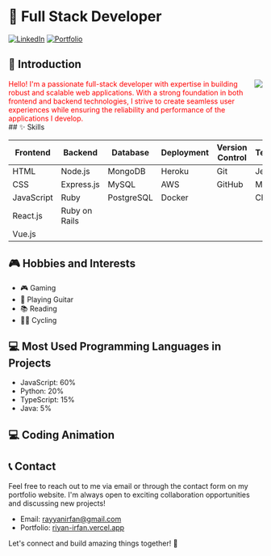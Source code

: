 # 🚀 Full Stack Developer

[![LinkedIn](https://img.shields.io/badge/LinkedIn-YourName-blue)](https://www.linkedin.com/in/yourname)
[![Portfolio](https://img.shields.io/badge/Portfolio-YourWebsite-ff69b4)](https://www.yourwebsite.com)

## 👋 Introduction

<div style="display:flex;">
  <div style="color:red;">
Hello! I'm a passionate full-stack developer with expertise in building robust and scalable web applications. With a strong foundation in both frontend and backend technologies, I strive to create seamless user experiences while ensuring the reliability and performance of the applications I develop.
</div>
<div>
  <img  src="https://media1.giphy.com/media/v1.Y2lkPTc5MGI3NjExeTF3NzFjbHl0dDhtd3pkZjlqbWF4dG1waWdlNWFsNml1dTJjNjJ5diZlcD12MV9pbnRlcm5hbF9naWZfYnlfaWQmY3Q9Zw/bGgsc5mWoryfgKBx1u/giphy.gif" />
</div>
</div>
## ✨ Skills

| Frontend    | Backend     | Database    | Deployment  | Version Control | Testing    |
| ----------- | ----------- | ----------- | ----------- | --------------- | ----------- |
| HTML        | Node.js     | MongoDB     | Heroku      | Git             | Jest        |
| CSS         | Express.js  | MySQL       | AWS         | GitHub          | Mocha       |
| JavaScript  | Ruby        | PostgreSQL  | Docker      |                 | Chai        |
| React.js    | Ruby on Rails |             |             |                 |             |
| Vue.js      |             |             |             |                 |             |

## 🎮 Hobbies and Interests

- 🎮 Gaming
- 🎸 Playing Guitar
- 📚 Reading
- 🚴‍♀️ Cycling

## 💻 Most Used Programming Languages in Projects

- JavaScript: 60%
- Python: 20%
- TypeScript: 15%
- Java: 5%

## 💻 Coding Animation



## 📞 Contact

Feel free to reach out to me via email or through the contact form on my portfolio website. I'm always open to exciting collaboration opportunities and discussing new projects!

- Email: rayyanirfan@gmail.com
- Portfolio: [riyan-irfan.vercel.app](https://riyan-irfan.vercel.app)

Let's connect and build amazing things together! 🌟
